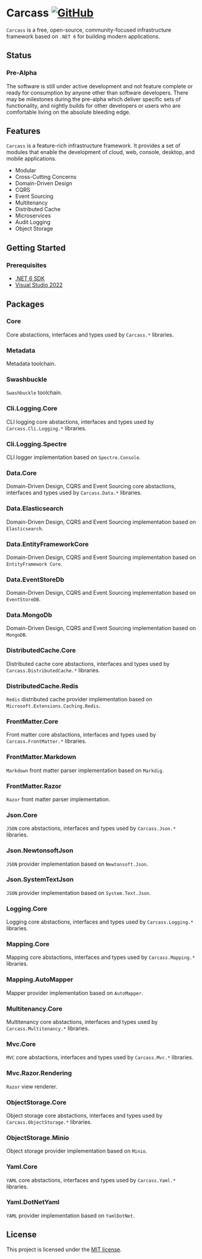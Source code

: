 # Carcass [![GitHub](https://img.shields.io/github/license/kokhans/carcass?style=flat-square)](LICENSE)

`Carcass` is a free, open-source, community-focused infrastructure framework based on `.NET 6` for building modern applications.

## Status

### Pre-Alpha

The software is still under active development and not feature complete or ready for consumption by anyone other than software developers. There may be milestones during the pre-alpha which deliver specific sets of functionality, and nightly builds for other developers or users who are comfortable living on the absolute bleeding edge.

## Features

`Carcass` is a feature-rich infrastructure framework. It provides a set of modules that enable the development of cloud, web, console, desktop, and mobile applications.

- Modular
- Cross-Cutting Concerns
- Domain-Driven Design
- CQRS
- Event Sourcing
- Multitenancy
- Distributed Cache
- Microservices
- Audit Logging
- Object Storage

## Getting Started

### Prerequisites

- [.NET 6 SDK](https://dotnet.microsoft.com/en-us/download/dotnet/6.0)
- [Visual Studio 2022](https://visualstudio.microsoft.com/vs/)

## Packages

### Core

Core abstactions, interfaces and types used by `Carcass.*` libraries.

### Metadata

Metadata toolchain.

### Swashbuckle

`Swashbuckle` toolchain.

### Cli.Logging.Core

CLI logging core abstactions, interfaces and types used by `Carcass.Cli.Logging.*` libraries.

### Cli.Logging.Spectre

CLI logger implementation based on `Spectre.Console`.

### Data.Core

Domain-Driven Design, CQRS and Event Sourcing core abstactions, interfaces and types used by `Carcass.Data.*` libraries.

### Data.Elasticsearch

Domain-Driven Design, CQRS and Event Sourcing implementation based on `Elasticsearch`.

### Data.EntityFrameworkCore

Domain-Driven Design, CQRS and Event Sourcing implementation based on `EntityFramework Core`.

### Data.EventStoreDb

Domain-Driven Design, CQRS and Event Sourcing implementation based on `EventStoreDB`.

### Data.MongoDb

Domain-Driven Design, CQRS and Event Sourcing implementation based on `MongoDB`.

### DistributedCache.Core

Distributed cache core abstactions, interfaces and types used by `Carcass.DistributedCache.*` libraries.

### DistributedCache.Redis

`Redis` distributed cache provider implementation based on `Microsoft.Extensions.Caching.Redis`.

### FrontMatter.Core

Front matter core abstactions, interfaces and types used by `Carcass.FrontMatter.*` libraries.

### FrontMatter.Markdown

`Markdown` front matter parser implementation based on `Markdig`.

### FrontMatter.Razor

`Razor` front matter parser implementation.

### Json.Core

`JSON` core abstactions, interfaces and types used by `Carcass.Json.*` libraries.

### Json.NewtonsoftJson

`JSON` provider implementation based on `Newtonsoft.Json`.

### Json.SystemTextJson

`JSON` provider implementation based on `System.Text.Json`.

### Logging.Core

Logging core abstactions, interfaces and types used by `Carcass.Logging.*` libraries.

### Mapping.Core

Mapping core abstactions, interfaces and types used by `Carcass.Mapping.*` libraries.

### Mapping.AutoMapper

Mapper provider implementation based on `AutoMapper`.

### Multitenancy.Core

Multitenancy core abstactions, interfaces and types used by `Carcass.Multitenancy.*` libraries.

### Mvc.Core

`MVC` core abstactions, interfaces and types used by `Carcass.Mvc.*` libraries.

### Mvc.Razor.Rendering

`Razor` view renderer.

### ObjectStorage.Core

Object storage core abstactions, interfaces and types used by `Carcass.ObjectStorage.*` libraries.

### ObjectStorage.Minio

Object storage provider implementation based on `Minio`.

### Yaml.Core

`YAML` core abstactions, interfaces and types used by `Carcass.Yaml.*` libraries.

### Yaml.DotNetYaml

`YAML` provider implementation based on `YamlDotNet`.

## License

This project is licensed under the [MIT license](LICENSE).